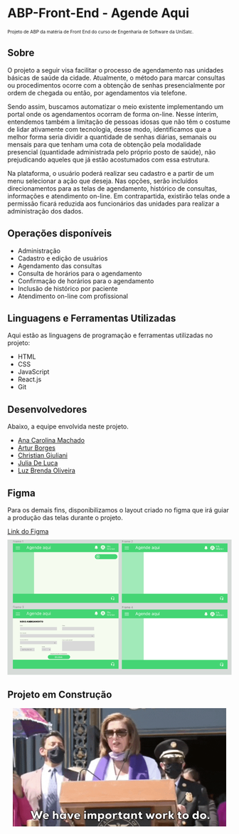 # ABP-Front-End - Agende Aqui

<!-- Título do Projeto -->
<p style="font-size:10px">Projeto de ABP da matéria de Front End do curso de Engenharia de Software da UniSatc.</p>

## Sobre

<!-- Descrição do Projeto -->
<p align="left">
  O projeto a seguir visa facilitar o processo de agendamento nas unidades básicas de saúde da cidade. Atualmente, o método para marcar consultas ou procedimentos ocorre com a obtenção de senhas presencialmente por ordem de chegada ou então, por agendamentos via telefone.
</p>

<p align="left">
Sendo assim, buscamos automatizar o meio existente implementando um portal onde os agendamentos ocorram de forma on-line. Nesse ínterim, entendemos também a limitação de pessoas idosas que não têm o costume de lidar ativamente com tecnologia, desse modo, identificamos que a melhor forma seria dividir a quantidade de senhas diárias, semanais ou mensais para que tenham uma cota de obtenção pela modalidade presencial (quantidade administrada pelo próprio posto de saúde), não prejudicando aqueles que já estão acostumados com essa estrutura.
</p>

<p align="left">
Na plataforma, o usuário poderá realizar seu cadastro e a partir de um menu selecionar a ação que deseja. Nas opções, serão incluídos direcionamentos para as telas de agendamento, histórico de consultas, informações e atendimento on-line. Em contrapartida, existirão telas onde a permissão ficará reduzida aos funcionários das unidades para realizar a administração dos dados.
</p>

## Operações disponíveis

<ul>
<li>Administração</li>
<li>Cadastro e edição de usuários</li>
<li>Agendamento das consultas</li>
<li>Consulta de horários para o agendamento</li>
<li>Confirmação de horários para o agendamento</li>
<li>Inclusão de histórico por paciente</li>
<li>Atendimento on-line com profissional</li>
</ul>

## Linguagens e Ferramentas Utilizadas

Aqui estão as linguagens de programação e ferramentas utilizadas no projeto:

<ul>
<li>HTML</li>
<li>CSS</li>
<li>JavaScript</li>
<li>React.js</li>
<li>Git</li>
</ul>

## Desenvolvedores

Abaixo, a equipe envolvida neste projeto.

<ul>
<li><a href="https://github.com/anacarolina1002">Ana Carolina Machado</a></li>
<li><a href="https://github.com/ArturBarbos4">Artur Borges</a></li>
<li><a href="https://github.com/Xiristian">Christian Giuliani</a></li>
<li><a href="https://github.com/judwluca">Julia De Luca</a></li>
<li><a href="https://github.com/luzbrendaoliv">Luz Brenda  Oliveira</a></li>
</ul>


## Figma

<p>
Para os demais fins, disponibilizamos o layout criado no figma que irá guiar a produção das telas durante o projeto.
</p>

<p style="margin-bottom: 10px;">
<a href="https://www.figma.com/file/rN0dwuGNB8HnyAT6trEHup/Untitled?type=design&node-id=0%3A1&t=yoQMCmrCJhBRTQLY-1">
Link do Figma
</a>
</p>
<img src="Figma1.png">

## Projeto em Construção

<p align="center">
<img src="worktodo.gif">
</p>
